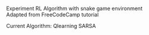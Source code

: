 Experiment RL Algorithm with snake game environment  
Adapted from FreeCodeCamp tutorial 

Current Algorithm:
Qlearning
SARSA
